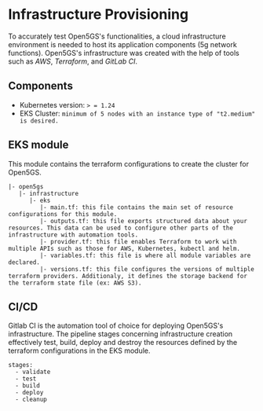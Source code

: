 # Infrastructure Provisioning

To accurately test Open5GS's functionalities, a cloud infrastructure environment is needed to host its application components (5g network functions). Open5GS's infrastructure was created with the help of tools such as *AWS*, *Terraform*, and *GitLab CI*.

## Components
* Kubernetes version: `> = 1.24`
* EKS Cluster: `minimum of 5 nodes with an instance type of "t2.medium" is desired.`
  
## EKS module 

This module contains the terraform configurations to create the cluster for Open5GS.

```
|- open5gs
   |- infrastructure
      |- eks
         |- main.tf: this file contains the main set of resource configurations for this module.
         |- outputs.tf: this file exports structured data about your resources. This data can be used to configure other parts of the infrastructure with automation tools.
         |- provider.tf: this file enables Terraform to work with multiple APIs such as those for AWS, Kubernetes, kubectl and helm.
         |- variables.tf: this file is where all module variables are declared.
         |- versions.tf: this file configures the versions of multiple terraform providers. Additionaly, it defines the storage backend for the terraform state file (ex: AWS S3).

```
## CI/CD

Gitlab CI is the automation tool of choice for deploying Open5GS's infrastructure. The pipeline stages concerning infrastructure creation effectively test, build, deploy and destroy the resources defined by the terraform configurations in the EKS module.
```
stages:
  - validate
  - test
  - build
  - deploy
  - cleanup 
```
